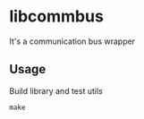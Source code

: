 # libcommbus

It's a communication bus wrapper

## Usage

Build library and test utils

```
make
```

